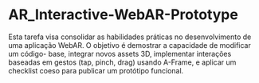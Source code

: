 # AR_Interactive-WebAR-Prototype
Esta tarefa visa consolidar as habilidades práticas no desenvolvimento de uma  aplicação WebAR. O objetivo é demostrar a capacidade de modificar um código- base, integrar novos assets 3D, implementar interações baseadas em gestos (tap, pinch,  drag) usando A-Frame, e aplicar um checklist coeso para publicar um protótipo funcional.
